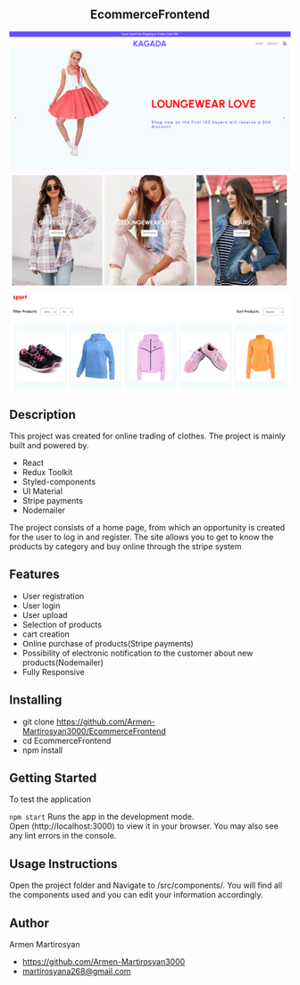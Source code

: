 <div align="center">
<h2 tex>EcommerceFrontend</h2>
<img alt="Demo" src="./src/image/profile/1.png" />
<img alt="Demo" src="./src/image/profile/2.png" />
<img alt="Demo" src="./src/image/profile/3.png" />
</div>

## Description

This project was created for online trading of clothes. The project is mainly built and powered by.
 * React 
 * Redux Toolkit 
 * Styled-components 
 * UI Material
 * Stripe payments
 * Nodemailer
 <div>
The project consists of a home page, from which an opportunity is created for the user to log in and register. The site allows you to get to know the products by category and buy online through the stripe system
 </div>
 
## Features

* User registration
* User login
* User upload
* Selection of products
* cart creation
* Օnline purchase of products(Stripe payments)
* Possibility of electronic notification to the customer about new products(Nodemailer)
* Fully Responsive

## Installing

 * git clone https://github.com/Armen-Martirosyan3000/EcommerceFrontend
 * cd EcommerceFrontend
 * npm install

## Getting Started
To test the application

`npm start`
Runs the app in the development mode.\
Open (http://localhost:3000) to view it in your browser.
You may also see any lint errors in the console.

## Usage Instructions

Open the project folder and Navigate to /src/components/.
You will find all the components used and you can edit your information accordingly.
 
## Author
Armen Martirosyan

- https://github.com/Armen-Martirosyan3000
- martirosyana268@gmail.com
































